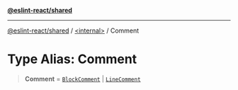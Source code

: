 [**@eslint-react/shared**](../../README.md)

***

[@eslint-react/shared](../../README.md) / [\<internal\>](../README.md) / Comment

# Type Alias: Comment

> **Comment** = [`BlockComment`](../interfaces/BlockComment.md) \| [`LineComment`](../interfaces/LineComment.md)
